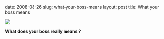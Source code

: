 date: 2008-08-26
slug: what-your-boss-means
layout: post
title: What your boss means


<a href="http://epaper.timesofindia.com/Default/Client.asp?Daily=TOIL&amp;login=default&amp;Enter=true&amp;Skin=TOI&amp;GZ=T&amp;AW=1219722402765"><img src="/tumblr_files/kLg0R7T3td3ixhhr8i7ULpSN_500.png"/></a><br/><p><b>What does your boss really </b><b>means </b><b>?</b></p>

